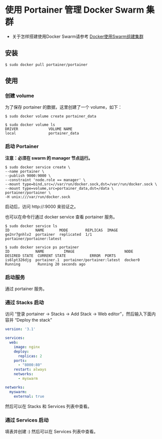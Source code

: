 # 使用 Portainer 管理 Docker Swarm 集群

- 关于怎样搭建使用Docker Swarm请参考 [Docker使用Swarm组建集群](https://www.jianshu.com/p/c7010569614d)

## 安装

``` shell
$ sudo docker pull portainer/portainer
```

## 使用

### 创建 volume

为了保存 portainer 的数据，这里创建了一个 volume，如下：

``` shell
$ sudo docker volume create portainer_data

$ sudo docker volume ls
DRIVER              VOLUME NAME
local               portainer_data
```

### 启动 Portainer

**注意：必须在 swarm 的 manager 节点运行。**
``` shell
$ sudo docker service create \
--name portainer \
--publish 9000:9000 \
--constraint 'node.role == manager' \
--mount type=bind,src=//var/run/docker.sock,dst=/var/run/docker.sock \
--mount type=volume,src=portainer_data,dst=/data \
portainer/portainer \
-H unix:///var/run/docker.sock
```

启动后，访问 http://<ip>:9000 来验证之。

也可以在命令行通过 docker service 查看 portainer 服务。

``` shell
$ sudo docker service ls
ID            NAME       MODE        REPLICAS  IMAGE
ge2nr7gnhlv2  portainer  replicated  1/1       portainer/portainer:latest

$ sudo docker service ps portainer
ID            NAME         IMAGE                       NODE     DESIRED STATE  CURRENT STATE           ERROR  PORTS
is6lpt326djg  portainer.1  portainer/portainer:latest  docker0  Running        Running 20 seconds ago
```

### 启动服务

通过 portainer 服务。

### 通过 Stacks 启动

访问 “登录 portainer -> Stacks -> Add Stack -> Web editor”，然后输入下面内容并 “Deploy the stack”

``` yaml
version: '3.1'

services:
  web:
    image: nginx
    deploy:
      replicas: 2
    ports:
      - "8000:80"
    restart: always
    networks:
      - myswarm

networks:
  myswarm:
    external: true
```

然后可以在 Stacks 和 Services 列表中查看。

### 通过 Services 启动

填表并创建 :) 然后可以在 Services 列表中查看。